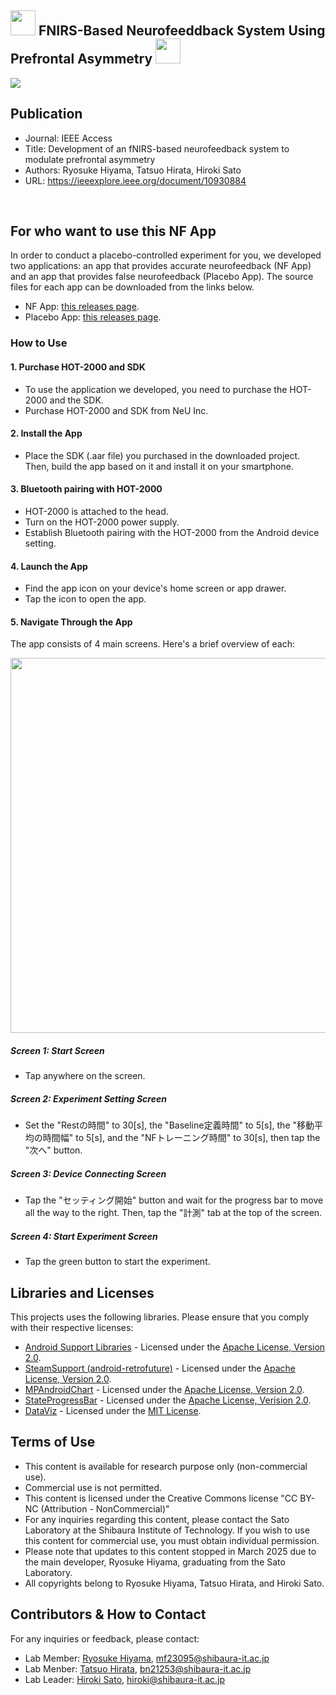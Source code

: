 ## <img src="https://github.com/user-attachments/assets/b08b4b25-d8b4-496e-a42b-170903b08d86" width="40px"> FNIRS-Based Neurofeeddback System Using Prefrontal Asymmetry <img src="https://github.com/user-attachments/assets/b08b4b25-d8b4-496e-a42b-170903b08d86" width="40px">

![](https://img.shields.io/badge/AndroidStudio-green)

## Publication
- Journal: IEEE Access
- Title: Development of an fNIRS-based neurofeedback system to modulate prefrontal asymmetry
- Authors: Ryosuke Hiyama, Tatsuo Hirata, Hiroki Sato
- URL: https://ieeexplore.ieee.org/document/10930884
<br>

## For who want to use this NF App
In order to conduct a placebo-controlled experiment for you, we developed two applications: an app that provides accurate neurofeedback (NF App) and an app that provides false neurofeedback (Placebo App). The source files for each app can be downloaded from the links below. <br>
- NF App: [this releases page](https://github.com/Ryosuke-123/fNIRS_LateralityIndex_NeurofeedbackSystem/releases/tag/v1.0.0). <br>
- Placebo App: [this releases page](https://github.com/Ryosuke-123/fNIRS_LateralityIndex_NeurofeedbackSystem/releases/tag/v1.0.0). <br>

### How to Use
#### 1. Purchase HOT-2000 and SDK
- To use the application we developed, you need to purchase the HOT-2000 and the SDK. <br>
- Purchase HOT-2000 and SDK from NeU Inc. <br>

#### 2. Install the App
- Place the SDK (.aar file) you purchased in the downloaded project. Then, build the app based on it and install it on your smartphone. <br>

#### 3. Bluetooth pairing with HOT-2000
- HOT-2000 is attached to the head. <br>
- Turn on the HOT-2000 power supply. <br>
- Establish Bluetooth pairing with the HOT-2000 from the Android device setting. <br>

#### 4. Launch the App
- Find the app icon on your device's home screen or app drawer. <br>
- Tap the icon to open the app.

#### 5. Navigate Through the App
The app consists of 4 main screens. Here's a brief overview of each: <br>
<p align="center">
    <img src="https://github.com/user-attachments/assets/e05f45ad-77f2-41e0-8b1d-6501188fd3c0" width="600px">
</p>

##### Screen 1: Start Screen
- Tap anywhere on the screen. <br>

##### Screen 2: Experiment Setting Screen
- Set the "Restの時間" to 30[s], the "Baseline定義時間" to 5[s], the "移動平均の時間幅" to 5[s], and the "NFトレーニング時間" to 30[s], then tap the "次へ" button. <br>

##### Screen 3: Device Connecting Screen
- Tap the "セッティング開始" button and wait for the progress bar to move all the way to the right. Then, tap the "計測" tab at the top of the screen. <br>

##### Screen 4: Start Experiment Screen
- Tap the green button to start the experiment. <br>

## Libraries and Licenses
This projects uses the following libraries. Please ensure that you comply with their respective licenses: <br>

- [Android Support Libraries](https://developer.android.com/topic/libraries/support-library?hl=en) - Licensed under the [Apache License, Version 2.0](https://www.apache.org/licenses/LICENSE-2.0). <br>
- [SteamSupport (android-retrofuture)](https://sourceforge.net/projects/streamsupport/) - Licensed under the [Apache License, Version 2.0](https://www.apache.org/licenses/LICENSE-2.0). <br>
- [MPAndroidChart](https://github.com/PhilJay/MPAndroidChart) - Licensed under the [Apache License, Version 2.0](https://www.apache.org/licenses/LICENSE-2.0). <br>
- [StateProgressBar](https://github.com/kofigyan/StateProgressBar) - Licensed under the [Apache License, Verision 2.0](https://www.apache.org/licenses/LICENSE-2.0). <br>
- [DataViz](https://github.com/povilaskarvelis/DataViz) - Licensed under the [MIT License](https://opensource.org/license/MIT). <br>


## Terms of Use
- This content is available for research purpose only (non-commercial use).
- Commercial use is not permitted.
- This content is licensed under the Creative Commons license "CC BY-NC (Attribution - NonCommercial)"
- For any inquiries regarding this content, please contact the Sato Laboratory at the Shibaura Institute of Technology. If you wish to use this content for commercial use, you must obtain individual permission.
- Please note that updates to this content stopped in March 2025 due to the main developer, Ryosuke Hiyama, graduating from the Sato Laboratory.
- All copyrights belong to Ryosuke Hiyama, Tatsuo Hirata, and Hiroki Sato.

## Contributors & How to Contact
For any inquiries or feedback, please contact: <br>
- Lab Member: [Ryosuke Hiyama](), mf23095@shibaura-it.ac.jp <br>
- Lab Menber: [Tatsuo Hirata](), bn21253@shibaura-it.ac.jp <br>
- Lab Leader: [Hiroki Sato](), hiroki@shibaura-it.ac.jp <br>
